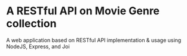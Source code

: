 <h1> A RESTful API on Movie Genre collection </h1>

<p> A web application based on RESTful API implementation & usage using NodeJS, Express, and Joi </p>